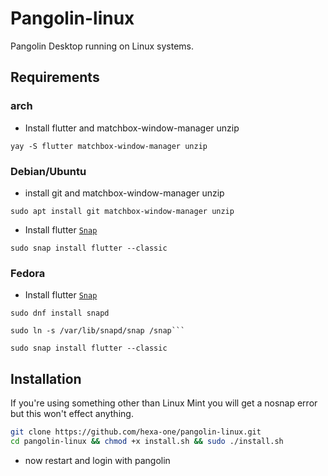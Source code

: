 # Pangolin-linux
Pangolin Desktop running on Linux systems.

## Requirements

### arch

- Install flutter and matchbox-window-manager unzip
```
yay -S flutter matchbox-window-manager unzip
```
### Debian/Ubuntu

- install git and matchbox-window-manager unzip
```
sudo apt install git matchbox-window-manager unzip
```
- Install flutter [`Snap`](https://snapcraft.io/flutter)
```
sudo snap install flutter --classic
```

### Fedora

- Install flutter [`Snap`](https://snapcraft.io/flutter)
```
sudo dnf install snapd
```

```
sudo ln -s /var/lib/snapd/snap /snap```
```

```
sudo snap install flutter --classic
```

## Installation

If you're using something other than Linux Mint you will get a nosnap error but this won't effect anything.
```bash
git clone https://github.com/hexa-one/pangolin-linux.git
cd pangolin-linux && chmod +x install.sh && sudo ./install.sh
```
- now restart and login with pangolin

